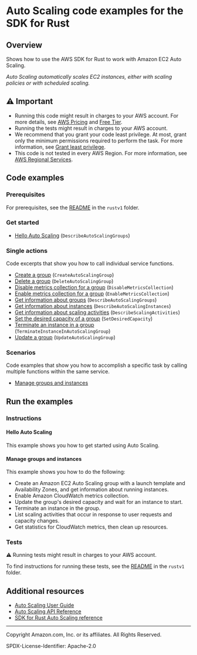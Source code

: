 <!--Generated by WRITEME on 2023-11-29 16:00:14.110163 (UTC)-->
# Auto Scaling code examples for the SDK for Rust

## Overview

Shows how to use the AWS SDK for Rust to work with Amazon EC2 Auto Scaling.

<!--custom.overview.start-->
<!--custom.overview.end-->

*Auto Scaling automatically scales EC2 instances, either with scaling policies or with scheduled scaling.*

## ⚠ Important

* Running this code might result in charges to your AWS account. For more details, see [AWS Pricing](https://aws.amazon.com/pricing/?aws-products-pricing.sort-by=item.additionalFields.productNameLowercase&aws-products-pricing.sort-order=asc&awsf.Free%20Tier%20Type=*all&awsf.tech-category=*all) and [Free Tier](https://aws.amazon.com/free/?all-free-tier.sort-by=item.additionalFields.SortRank&all-free-tier.sort-order=asc&awsf.Free%20Tier%20Types=*all&awsf.Free%20Tier%20Categories=*all).
* Running the tests might result in charges to your AWS account.
* We recommend that you grant your code least privilege. At most, grant only the minimum permissions required to perform the task. For more information, see [Grant least privilege](https://docs.aws.amazon.com/IAM/latest/UserGuide/best-practices.html#grant-least-privilege).
* This code is not tested in every AWS Region. For more information, see [AWS Regional Services](https://aws.amazon.com/about-aws/global-infrastructure/regional-product-services).

<!--custom.important.start-->
<!--custom.important.end-->

## Code examples

### Prerequisites

For prerequisites, see the [README](../../README.md#Prerequisites) in the `rustv1` folder.


<!--custom.prerequisites.start-->
<!--custom.prerequisites.end-->


### Get started

* [Hello Auto Scaling](src/bin/list-autoscaling-groups.rs#L24) (`DescribeAutoScalingGroups`)

### Single actions

Code excerpts that show you how to call individual service functions.

* [Create a group](src/bin/create-autoscaling-group.rs#L32) (`CreateAutoScalingGroup`)
* [Delete a group](src/bin/delete-autoscaling-group.rs#L32) (`DeleteAutoScalingGroup`)
* [Disable metrics collection for a group](src/scenario.rs#L619) (`DisableMetricsCollection`)
* [Enable metrics collection for a group](src/scenario.rs#L296) (`EnableMetricsCollection`)
* [Get information about groups](src/bin/list-autoscaling-groups.rs#L24) (`DescribeAutoScalingGroups`)
* [Get information about instances](src/scenario.rs#L534) (`DescribeAutoScalingInstances`)
* [Get information about scaling activities](src/scenario.rs#L401) (`DescribeScalingActivities`)
* [Set the desired capacity of a group](src/scenario.rs#L597) (`SetDesiredCapacity`)
* [Terminate an instance in a group](src/scenario.rs#L656) (`TerminateInstanceInAutoScalingGroup`)
* [Update a group](src/bin/update-autoscaling-group.rs#L32) (`UpdateAutoScalingGroup`)

### Scenarios

Code examples that show you how to accomplish a specific task by calling multiple
functions within the same service.

* [Manage groups and instances](rustv1/examples/auto-scaling/Cargo.toml)

## Run the examples

### Instructions



<!--custom.instructions.start-->
<!--custom.instructions.end-->

#### Hello Auto Scaling

This example shows you how to get started using Auto Scaling.



#### Manage groups and instances

This example shows you how to do the following:

* Create an Amazon EC2 Auto Scaling group with a launch template and Availability Zones, and get information about running instances.
* Enable Amazon CloudWatch metrics collection.
* Update the group's desired capacity and wait for an instance to start.
* Terminate an instance in the group.
* List scaling activities that occur in response to user requests and capacity changes.
* Get statistics for CloudWatch metrics, then clean up resources.

<!--custom.scenario_prereqs.auto-scaling_Scenario_GroupsAndInstances.start-->
<!--custom.scenario_prereqs.auto-scaling_Scenario_GroupsAndInstances.end-->


<!--custom.scenarios.auto-scaling_Scenario_GroupsAndInstances.start-->
<!--custom.scenarios.auto-scaling_Scenario_GroupsAndInstances.end-->

### Tests

⚠ Running tests might result in charges to your AWS account.


To find instructions for running these tests, see the [README](../../README.md#Tests)
in the `rustv1` folder.



<!--custom.tests.start-->
<!--custom.tests.end-->

## Additional resources

* [Auto Scaling User Guide](https://docs.aws.amazon.com/autoscaling/ec2/userguide/what-is-amazon-ec2-auto-scaling.html)
* [Auto Scaling API Reference](https://docs.aws.amazon.com/autoscaling/ec2/APIReference/Welcome.html)
* [SDK for Rust Auto Scaling reference](https://docs.rs/aws-sdk-auto-scaling/latest/aws_sdk_auto-scaling/)

<!--custom.resources.start-->
<!--custom.resources.end-->

---

Copyright Amazon.com, Inc. or its affiliates. All Rights Reserved.

SPDX-License-Identifier: Apache-2.0